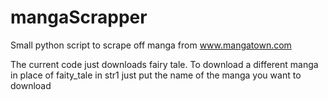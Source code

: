 # mangaScrapper
Small python script to scrape off manga from www.mangatown.com

The current code just downloads fairy tale.
To download a different manga in place of faity_tale in str1 just put the name of the manga you want to download
